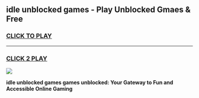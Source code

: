 
## idle unblocked games - Play Unblocked Gmaes & Free
<h3>
<a href="https://premium.freeplayer.one?title=idle_unblocked_games&ref=20F">CLICK TO PLAY</a></h3>
<hr>

<h3>
<a href="https://premium.freeplayer.one?title=idle_unblocked_games&ref=20F">CLICK 2 PLAY</a>
  
</h3>

<a href="https://premium.freeplayer.one?title=idle_unblocked_games&ref=20F/"><img src="https://clearcache.store/games.png"></a>


**idle unblocked games games unblocked: Your Gateway to Fun and Accessible Online Gaming**
